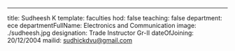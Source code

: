---
title: Sudheesh K
template: faculties
hod: false
teaching: false
department: ece
departmentFullName: Electronics and Communication
image: ./sudheesh.jpg
designation: Trade Instructor Gr-II
dateOfJoining: 20/12/2004
mailid: sudhickdvu@gmail.com
